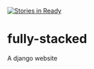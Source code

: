 [![Stories in Ready](https://badge.waffle.io/lorilew/fully-stacked.png?label=ready&title=Ready)](http://waffle.io/lorilew/fully-stacked)

# fully-stacked
A django website
